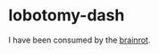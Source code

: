 # lobotomy-dash
I have been consumed by the [brainrot](https://studio.code.org/projects/gamelab/y34Yj7axArBwNsFnxyBNLuHkAamz0TouJVNY-o8-sBo).
